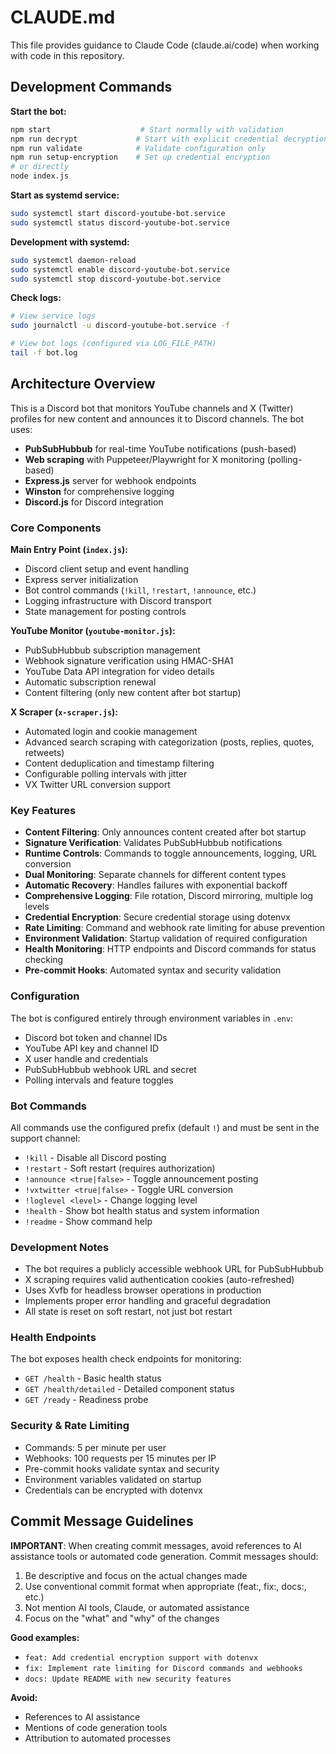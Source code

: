 # CLAUDE.md

This file provides guidance to Claude Code (claude.ai/code) when working with code in this repository.

## Development Commands

**Start the bot:**
```bash
npm start                    # Start normally with validation
npm run decrypt             # Start with explicit credential decryption
npm run validate            # Validate configuration only
npm run setup-encryption    # Set up credential encryption
# or directly
node index.js
```

**Start as systemd service:**
```bash
sudo systemctl start discord-youtube-bot.service
sudo systemctl status discord-youtube-bot.service
```

**Development with systemd:**
```bash
sudo systemctl daemon-reload
sudo systemctl enable discord-youtube-bot.service
sudo systemctl stop discord-youtube-bot.service
```

**Check logs:**
```bash
# View service logs
sudo journalctl -u discord-youtube-bot.service -f

# View bot logs (configured via LOG_FILE_PATH)
tail -f bot.log
```

## Architecture Overview

This is a Discord bot that monitors YouTube channels and X (Twitter) profiles for new content and announces it to Discord channels. The bot uses:

- **PubSubHubbub** for real-time YouTube notifications (push-based)
- **Web scraping** with Puppeteer/Playwright for X monitoring (polling-based)
- **Express.js** server for webhook endpoints
- **Winston** for comprehensive logging
- **Discord.js** for Discord integration

### Core Components

**Main Entry Point (`index.js`):**
- Discord client setup and event handling
- Express server initialization
- Bot control commands (`!kill`, `!restart`, `!announce`, etc.)
- Logging infrastructure with Discord transport
- State management for posting controls

**YouTube Monitor (`youtube-monitor.js`):**
- PubSubHubbub subscription management
- Webhook signature verification using HMAC-SHA1
- YouTube Data API integration for video details
- Automatic subscription renewal
- Content filtering (only new content after bot startup)

**X Scraper (`x-scraper.js`):**
- Automated login and cookie management
- Advanced search scraping with categorization (posts, replies, quotes, retweets)
- Content deduplication and timestamp filtering
- Configurable polling intervals with jitter
- VX Twitter URL conversion support

### Key Features

- **Content Filtering**: Only announces content created after bot startup
- **Signature Verification**: Validates PubSubHubbub notifications
- **Runtime Controls**: Commands to toggle announcements, logging, URL conversion
- **Dual Monitoring**: Separate channels for different content types
- **Automatic Recovery**: Handles failures with exponential backoff
- **Comprehensive Logging**: File rotation, Discord mirroring, multiple log levels
- **Credential Encryption**: Secure credential storage using dotenvx
- **Rate Limiting**: Command and webhook rate limiting for abuse prevention
- **Environment Validation**: Startup validation of required configuration
- **Health Monitoring**: HTTP endpoints and Discord commands for status checking
- **Pre-commit Hooks**: Automated syntax and security validation

### Configuration

The bot is configured entirely through environment variables in `.env`:
- Discord bot token and channel IDs
- YouTube API key and channel ID
- X user handle and credentials
- PubSubHubbub webhook URL and secret
- Polling intervals and feature toggles

### Bot Commands

All commands use the configured prefix (default `!`) and must be sent in the support channel:
- `!kill` - Disable all Discord posting
- `!restart` - Soft restart (requires authorization)
- `!announce <true|false>` - Toggle announcement posting
- `!vxtwitter <true|false>` - Toggle URL conversion
- `!loglevel <level>` - Change logging level
- `!health` - Show bot health status and system information
- `!readme` - Show command help

### Development Notes

- The bot requires a publicly accessible webhook URL for PubSubHubbub
- X scraping requires valid authentication cookies (auto-refreshed)
- Uses Xvfb for headless browser operations in production
- Implements proper error handling and graceful degradation
- All state is reset on soft restart, not just bot restart

### Health Endpoints

The bot exposes health check endpoints for monitoring:
- `GET /health` - Basic health status
- `GET /health/detailed` - Detailed component status
- `GET /ready` - Readiness probe

### Security & Rate Limiting

- Commands: 5 per minute per user
- Webhooks: 100 requests per 15 minutes per IP
- Pre-commit hooks validate syntax and security
- Environment variables validated on startup
- Credentials can be encrypted with dotenvx

## Commit Message Guidelines

**IMPORTANT**: When creating commit messages, avoid references to AI assistance tools or automated code generation. Commit messages should:

1. Be descriptive and focus on the actual changes made
2. Use conventional commit format when appropriate (feat:, fix:, docs:, etc.)
3. Not mention AI tools, Claude, or automated assistance
4. Focus on the "what" and "why" of the changes

**Good examples:**
- `feat: Add credential encryption support with dotenvx`
- `fix: Implement rate limiting for Discord commands and webhooks`
- `docs: Update README with new security features`

**Avoid:**
- References to AI assistance
- Mentions of code generation tools
- Attribution to automated processes